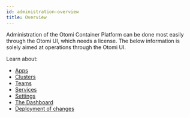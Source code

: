 ```yaml
---
id: administration-overview
title: Overview
---
```


Administration of the Otomi Container Platform can be done most easily through the Otomi UI, which needs a license.
The below information is solely aimed at operations through the Otomi UI.

Learn about:

- [Apps](configuring-apps.md)
- [Clusters](configuring-clusters.md)
- [Teams](configuring-teams.md)
- [Services](configuring-services.md)
- [Settings](settings.md)
- [The Dashboard](configuring-dashboard.md)
- [Deployment of changes](deploy-changes.md)
